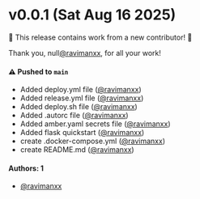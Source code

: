 # v0.0.1 (Sat Aug 16 2025)

:tada: This release contains work from a new contributor! :tada:

Thank you, null[@ravimanxx](https://github.com/ravimanxx), for all your work!

#### ⚠️ Pushed to `main`

- Added deploy.yml file ([@ravimanxx](https://github.com/ravimanxx))
- Added release.yml file ([@ravimanxx](https://github.com/ravimanxx))
- Added deploy.sh file ([@ravimanxx](https://github.com/ravimanxx))
- Added .autorc file ([@ravimanxx](https://github.com/ravimanxx))
- Added amber.yaml secrets file ([@ravimanxx](https://github.com/ravimanxx))
- Added flask quickstart ([@ravimanxx](https://github.com/ravimanxx))
- create .docker-compose.yml ([@ravimanxx](https://github.com/ravimanxx))
- create README.md ([@ravimanxx](https://github.com/ravimanxx))

#### Authors: 1

- [@ravimanxx](https://github.com/ravimanxx)
